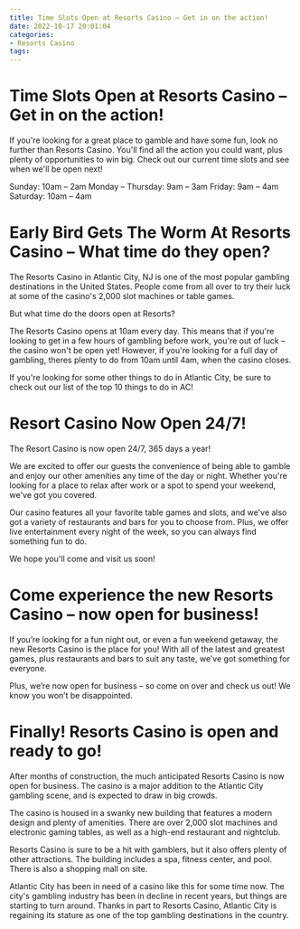 ```yaml
---
title: Time Slots Open at Resorts Casino – Get in on the action!
date: 2022-10-17 20:01:04
categories:
- Resorts Casino
tags:
---
```



#  Time Slots Open at Resorts Casino – Get in on the action!

If you're looking for a great place to gamble and have some fun, look no further than Resorts Casino. You'll find all the action you could want, plus plenty of opportunities to win big. Check out our current time slots and see when we'll be open next!

Sunday: 10am – 2am
Monday – Thursday: 9am – 3am
Friday: 9am – 4am
Saturday: 10am – 4am

#  Early Bird Gets The Worm At Resorts Casino – What time do they open?

The Resorts Casino in Atlantic City, NJ is one of the most popular gambling destinations in the United States. People come from all over to try their luck at some of the casino's 2,000 slot machines or table games.

But what time do the doors open at Resorts?

The Resorts Casino opens at 10am every day. This means that if you're looking to get in a few hours of gambling before work, you're out of luck – the casino won't be open yet! However, if you're looking for a full day of gambling, theres plenty to do from 10am until 4am, when the casino closes.

If you're looking for some other things to do in Atlantic City, be sure to check out our list of the top 10 things to do in AC!

#  Resort Casino Now Open 24/7!

The Resort Casino is now open 24/7, 365 days a year!

We are excited to offer our guests the convenience of being able to gamble and enjoy our other amenities any time of the day or night. Whether you're looking for a place to relax after work or a spot to spend your weekend, we've got you covered.

Our casino features all your favorite table games and slots, and we've also got a variety of restaurants and bars for you to choose from. Plus, we offer live entertainment every night of the week, so you can always find something fun to do.

We hope you'll come and visit us soon!

#  Come experience the new Resorts Casino – now open for business!

If you’re looking for a fun night out, or even a fun weekend getaway, the new Resorts Casino is the place for you! With all of the latest and greatest games, plus restaurants and bars to suit any taste, we’ve got something for everyone.

Plus, we’re now open for business – so come on over and check us out! We know you won’t be disappointed.

#  Finally! Resorts Casino is open and ready to go!

After months of construction, the much anticipated Resorts Casino is now open for business. The casino is a major addition to the Atlantic City gambling scene, and is expected to draw in big crowds.

The casino is housed in a swanky new building that features a modern design and plenty of amenities. There are over 2,000 slot machines and electronic gaming tables, as well as a high-end restaurant and nightclub.

Resorts Casino is sure to be a hit with gamblers, but it also offers plenty of other attractions. The building includes a spa, fitness center, and pool. There is also a shopping mall on site.

Atlantic City has been in need of a casino like this for some time now. The city's gambling industry has been in decline in recent years, but things are starting to turn around. Thanks in part to Resorts Casino, Atlantic City is regaining its stature as one of the top gambling destinations in the country.